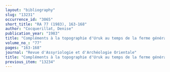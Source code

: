 ```yaml
---
layout: "bibliography"
slug: "13231"
occurrence_id: "3065"
short_title: "RA 77 (1983), 163-168"
author: "Cocquerillat, Denise"
publication_year: "1983"
title: "Compléments à la topographie d'Uruk au temps de la ferme générale"
volume_no_: "77"
pages: "163-168"
journal: "Revue d'Assyriologie et d'Archéologie Orientale"
title: "Compléments à la topographie d'Uruk au temps de la ferme générale"
previous_item: "13234"
---
```

